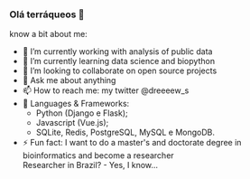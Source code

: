 ### Olá terráqueos 👋

know a bit about me:

- 🔭 I’m currently working with analysis of public data
- 🌱 I’m currently learning data science and biopython
- 👯 I’m looking to collaborate on open source projects
- 💬 Ask me about anything
- 📫 How to reach me: my twitter @dreeeew_s
- 🔧 Languages & Frameworks: 
  - Python (Django e Flask);
  - Javascript (Vue.js);
  - SQLite, Redis, PostgreSQL, MySQL e MongoDB.
- ⚡ Fun fact: I want to do a master's and doctorate degree in bioinformatics and become a researcher <br>
Researcher in Brazil? - Yes, I know...
